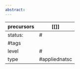 ```yaml
---
abstract:
---
```

| precursors | [[]] |
| ---------- | ---- |
| status:    | #    |
| #tags      |      |
| level      | #    |
| type       | #appliednatsc                          |